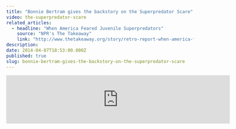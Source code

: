```yaml
---
title: "Bonnie Bertram gives the backstory on the Superpredator Scare"
video: the-superpredator-scare
related_articles:
  - headline: "When America Feared Juvenile Superpredators"
    source: "NPR's The Takeaway"
    link: "http://www.thetakeaway.org/story/retro-report-when-america-feared-juvenile-superpredators/"
description:
date: 2014-04-07T18:53:00.000Z
published: true
slug: bonnie-bertram-gives-the-backstory-on-the-superpredator-scare
---
```


<iframe width="600" height="130" frameborder="0" scrolling="no" src="https://www.wnyc.org/widgets/ondemand_player/takeaway/#file=%2Faudio%2Fxspf%2F361934%2F"></iframe>

